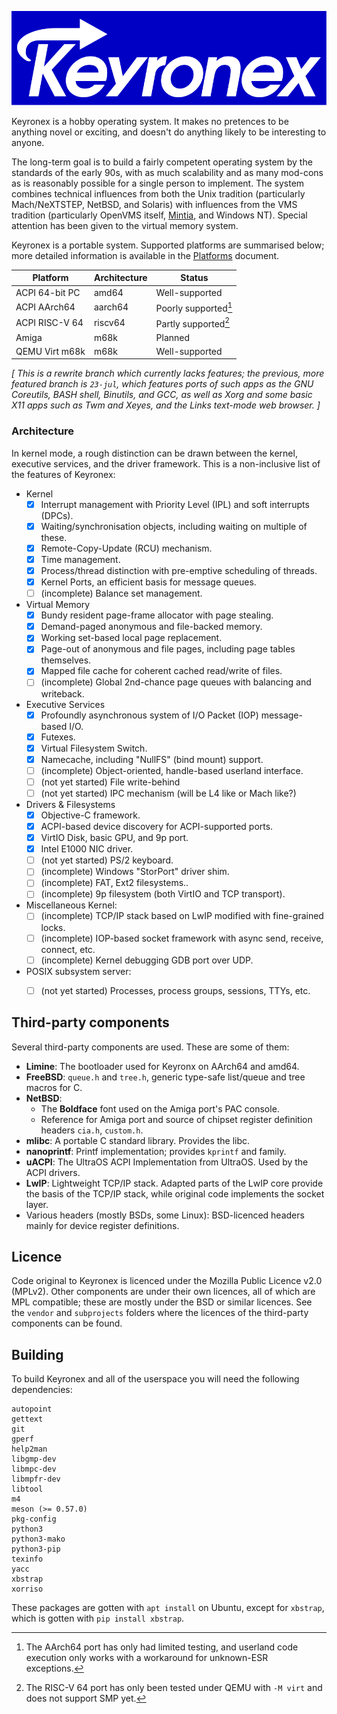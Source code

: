 ![Keyronex Logo](docs/keyronex.svg)

Keyronex is a hobby operating system. It makes no pretences to be anything novel
or exciting, and doesn't do anything likely to be interesting to anyone.

The long-term goal is to build a fairly competent operating system by the
standards of the early 90s, with as much scalability and as many mod-cons as is
reasonably possible for a single person to implement. The system combines
technical influences from both the Unix tradition (particularly Mach/NeXTSTEP,
NetBSD, and Solaris) with influences from the VMS tradition (particularly
OpenVMS itself, [Mintia], and Windows NT). Special attention has been given to
the virtual memory system.

Keyronex is a portable system. Supported platforms are summarised below; more
detailed information is available in the [Platforms] document.

| Platform         | Architecture | Status                   |
|------------------|--------------|--------------------------|
| ACPI 64-bit PC   | amd64        | Well-supported           |
| ACPI AArch64     | aarch64      | Poorly supported[^1]     |
| ACPI RISC-V 64   | riscv64      | Partly supported[^2]     |
| Amiga            | m68k         | Planned                  |
| QEMU Virt m68k   | m68k         | Well-supported           |

*[ This is a rewrite  branch which currently lacks features; the previous, more
featured branch is `23-jul`, which features ports of such apps as the GNU
Coreutils, BASH shell, Binutils, and GCC, as well as Xorg and some basic X11
apps such as Twm and Xeyes, and the Links text-mode web browser. ]*

[Platforms]: docs/platforms.md

[Mintia]: https://github.com/limnarch/mintia

[^1]: The AArch64 port has only had limited testing, and userland code execution
  only works with a workaround for unknown-ESR exceptions.

[^2]: The RISC-V 64 port has only been tested under QEMU with `-M virt` and does
  not support SMP yet.

### Architecture

In kernel mode, a rough distinction can be drawn between the kernel, executive
services, and the driver framework. This is a non-inclusive list of the features
of Keyronex:

- Kernel
  - [x] Interrupt management with Priority Level (IPL) and soft interrupts (DPCs).
  - [x] Waiting/synchronisation objects, including waiting on multiple of these.
  - [x] Remote-Copy-Update (RCU) mechanism.
  - [x] Time management.
  - [x] Process/thread distinction with pre-emptive scheduling of threads.
  - [x] Kernel Ports, an efficient basis for message queues.
  - [ ] (incomplete) Balance set management.

- Virtual Memory
  - [x] Bundy resident page-frame allocator with page stealing.
  - [x] Demand-paged anonymous and file-backed memory.
  - [x] Working set-based local page replacement.
  - [x] Page-out of anonymous and file pages, including page tables themselves.
  - [x] Mapped file cache for coherent cached read/write of files.
  - [ ] (incomplete) Global 2nd-chance page queues with balancing and writeback.

- Executive Services
  - [x] Profoundly asynchronous system of I/O Packet (IOP) message-based I/O.
  - [x] Futexes.
  - [x] Virtual Filesystem Switch.
  - [x] Namecache, including "NullFS" (bind mount) support.
  - [ ] (incomplete) Object-oriented, handle-based userland interface.
  - [ ] (not yet started) File write-behind
  - [ ] (not yet started) IPC mechanism (will be L4 like or Mach like?)

- Drivers & Filesystems
  - [x] Objective-C framework.
  - [x] ACPI-based device discovery for ACPI-supported ports.
  - [x] VirtIO Disk, basic GPU, and 9p port.
  - [x] Intel E1000 NIC driver.
  - [ ] (not yet started) PS/2 keyboard.
  - [ ] (incomplete) Windows "StorPort" driver shim.
  - [ ] (incomplete) FAT, Ext2 filesystems..
  - [ ] (incomplete) 9p filesystem (both VirtIO and TCP transport).

- Miscellaneous Kernel:
  - [ ] (incomplete) TCP/IP stack based on LwIP modified with fine-grained locks.
  - [ ] (incomplete) IOP-based socket framework with async send, receive,
  connect, etc.
  - [ ] (incomplete) Kernel debugging GDB port over UDP.

- POSIX subsystem server:
  - [ ] (not yet started) Processes, process groups, sessions, TTYs, etc.


Third-party components
----------------------

Several third-party components are used. These are some of them:


 - **Limine**: The bootloader used for Keyronx on AArch64 and amd64.
 - **FreeBSD**: `queue.h` and `tree.h`, generic type-safe list/queue and tree
  macros for C.
 - **NetBSD**:
    - The **Boldface** font used on the Amiga port's PAC console.
    - Reference for Amiga port and source of chipset register definition headers
      `cia.h`, `custom.h`.
 - **mlibc**: A portable C standard library. Provides the libc.
 - **nanoprintf**: Printf implementation; provides `kprintf` and family.
 - **uACPI**: The UltraOS ACPI Implementation from UltraOS. Used by the ACPI
   drivers.
 - **LwIP**: Lightweight TCP/IP stack. Adapted parts of the LwIP core provide
   the basis of the TCP/IP stack, while original code implements the socket
   layer.
 - Various headers (mostly BSDs, some Linux): BSD-licenced headers mainly for
 device register definitions.

Licence
-------

Code original to Keyronex is licenced under the Mozilla Public Licence v2.0
(MPLv2).
Other components are under their own licences, all of which are MPL compatible;
these are mostly under the BSD or similar licences.
See the `vendor` and `subprojects` folders where the licences of the third-party
components can be found.

Building
--------

To build Keyronex and all of the userspace you will need the following
dependencies:

```
autopoint
gettext
git
gperf
help2man
libgmp-dev
libmpc-dev
libmpfr-dev
libtool
m4
meson (>= 0.57.0)
pkg-config
python3
python3-mako
python3-pip
texinfo
yacc
xbstrap
xorriso
```

These packages are gotten with `apt install` on Ubuntu, except for `xbstrap`,
which is gotten with `pip install xbstrap`.
